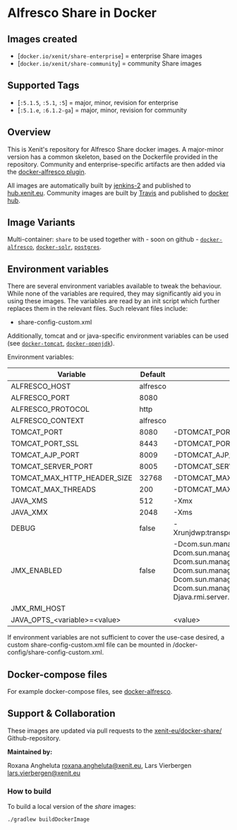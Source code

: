 # Alfresco Share in Docker

## Images created

* [`docker.io/xenit/share-enterprise`] = enterprise Share images
* [`docker.io/xenit/share-community`] = community Share images

## Supported Tags

* [`:5.1.5`, `:5.1`, `:5`] = major, minor, revision for enterprise
* [`:5.1.e`, `:6.1.2-ga`] =  major, minor, revision for community

## Overview

This is Xenit's repository for Alfresco Share docker images. A major-minor version has a common skeleton, based on the Dockerfile provided in the repository.
Community and enterprise-specific artifacts are then added via the [docker-alfresco plugin](https://github.com/xenit-eu/alfresco-docker-gradle-plugin).

All images are automatically built by [jenkins-2](https://jenkins-2.xenit.eu) and published to [hub.xenit.eu](https://hub.xenit.eu).
Community images are built by [Travis](https://travis-ci.org/xenit-eu/) and published to [docker hub](https://hub.docker.com/u/xenit).

## Image Variants

Multi-container: `share` to be used together with - soon on github - [`docker-alfresco`](https://github.com/xenit-eu/docker-alfresco), [`docker-solr`](https://github.com/xenit-eu/docker-solr), [`postgres`](https://github.com/xenit-eu/docker-postgres).

## Environment variables

There are several environment variables available to tweak the behaviour. While none of the variables are required, they may significantly aid you in using these images.
The variables are read by an init script which further replaces them in the relevant files. Such relevant files include:

* share-config-custom.xml

Additionally, tomcat and or java-specific environment variables can be used (see [`docker-tomcat`](https://github.com/xenit-eu/docker-tomcat), [`docker-openjdk`](https://github.com/xenit-eu/docker-openjdk)).

Environment variables:

| Variable                    |  Default                        | Java variable |
| --------------------------- | ------------------------------- | --------------------------- |
| ALFRESCO_HOST               |  alfresco                       |  |
| ALFRESCO_PORT               |  8080                           |  |
| ALFRESCO_PROTOCOL           |  http                           |  |
| ALFRESCO_CONTEXT            |  alfresco                       |  |
| TOMCAT_PORT                 |  8080                           | -DTOMCAT_PORT                |                                                         
| TOMCAT_PORT_SSL             |  8443                           | -DTOMCAT_PORT_SSL            |                                                         
| TOMCAT_AJP_PORT             |  8009                           | -DTOMCAT_AJP_PORT            |                                                          
| TOMCAT_SERVER_PORT          |  8005                           | -DTOMCAT_SERVER_PORT         |                                                          
| TOMCAT_MAX_HTTP_HEADER_SIZE |  32768                          | -DTOMCAT_MAX_HTTP_HEADER_SIZE  or -DMAX_HTTP_HEADER_SIZE   |                                         |  |
| TOMCAT_MAX_THREADS          |  200                            | -DTOMCAT_MAX_THREADS or -DMAX_THREADS                        |                                                           |  |
| JAVA_XMS                    |  512                            | -Xmx                                                         |  
| JAVA_XMX                    |  2048                           | -Xms                                                         |   
| DEBUG                       |    false                        | -Xrunjdwp:transport=dt_socket,address=0.0.0.0:8000,server=y,suspend=n |     false                                                         |  |
| JMX_ENABLED                 |    false                        | -Dcom.sun.management.jmxremote.authenticate=false -Dcom.sun.management.jmxremote.local.only=false -Dcom.sun.management.jmxremote.ssl=false -Dcom.sun.management.jmxremote -Dcom.sun.management.jmxremote.rmi.port=5000 -Dcom.sun.management.jmxremote.port=5000 -Djava.rmi.server.hostname=$JMX_RMI_HOST |                                
| JMX_RMI_HOST                |                                 |                                                              |  0.0.0.0                                                            |  |
| JAVA_OPTS_\<variable\>=\<value\>       |                      | \<value\>                                                   |                                                              |  |

If environment variables are not sufficient to cover the use-case desired, a custom share-config-custom.xml file can be mounted in /docker-config/share-config-custom.xml.

## Docker-compose files

For example docker-compose files, see [docker-alfresco](https://github.com/xenit-eu/docker-alfresco).

## Support & Collaboration

These images are updated via pull requests to the [xenit-eu/docker-share/](https://github.com/xenit-eu/docker-share/) Github-repository.

**Maintained by:**

Roxana Angheluta <roxana.angheluta@xenit.eu>, Lars Vierbergen <lars.vierbergen@xenit.eu>

### How to build

To build a local version of the _share_ images:

```
./gradlew buildDockerImage
```


